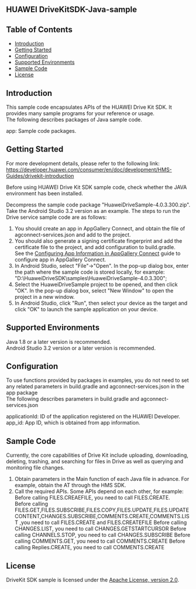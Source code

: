 ## HUAWEI DriveKitSDK-Java-sample


## Table of Contents

 * [Introduction](#introduction)
 * [Getting Started](#Getting-Started)
 * [Configuration ](#configuration )
 * [Supported Environments](#supported-environments)
 * [Sample Code](#Sample-Code)
 * [License](#license)


## Introduction   
 This sample code encapsulates APIs of the HUAWEI Drive Kit SDK. It provides many sample programs for your reference or usage.    
 The following describes packages of Java sample code.   
 
 app:   Sample code packages.   
 
## Getting Started    
 For more development details, please refer to the following link:   
 https://developer.huawei.com/consumer/en/doc/development/HMS-Guides/drivekit-introduction   

 Before using HUAWEI Drive Kit SDK sample code, check whether the JAVA environment has been installed.    
 
 Decompress the sample code package "HuaweiDriveSample-4.0.3.300.zip".    
 Take the Android Studio 3.2 version as an example. The steps to run the Drive service sample code are as follows:    
 1. You should create an app in AppGallery Connect, and obtain the file of agconnect-services.json and add to the project.   
 2. You should also generate a signing certificate fingerprint and add the certificate file to the project, and add configuration to build.gradle.   
 See the [Configuring App Information in AppGallery Connect](https://developer.huawei.com/consumer/en/doc/development/HMS-Guides/drivekit-devpreparations) guide to configure app in AppGallery Connect.   
 3. In Android Studio, select "File"->"Open". In the pop-up dialog box, enter the path where the sample code is stored locally, for example: "D:\HuaweiDriveSDK\samples\HuaweiDriveSample-4.0.3.300";
 4. Select the HuaweiDriveSample project to be opened, and then click "OK". In the pop-up dialog box, select "New Window" to open the project in a new window.  
 5. In Android Studio, click "Run", then select your device as the target and click "OK" to launch the sample application on your device.  


## Supported Environments   
 Java 1.8 or a later version is recommended.  
 Android Studio 3.2 version or a later version is recommended.   
 
## Configuration
 To use functions provided by packages in examples, you do not need to set any related parameters in build.gradle and agconnect-services.json in the app package   
 The following describes parameters in build.gradle and agconnect-services.json   
 
 applicationId: ID of the application registered on the HUAWEI Developer.   
 app_id: App ID, which is obtained from app information.
 
## Sample Code  
 
 Currently, the core capabilities of Drive Kit include uploading, downloading, deleting, trashing, and searching for files in Drive as well as querying and monitoring file changes. 
 1. Obtain parameters in the Main function of each Java file in advance. For example, obtain the AT through the HMS SDK.   
 2. Call the required APIs. Some APIs depend on each other, for example:    
    Before calling FILES.CREAEFILE, you need to call FILES.CREATE.    
    Before calling  FILES.GET,FILES.SUBSCRIBE,FILES.COPY,FILES.UPDATE,FILES.UPDATECONTENT,CHANGES.SUBSCRIBE,COMMENTS.CREATE,COMMENTS.LIST ,you need to call FILES.CREATE and FILES.CREATEFILE
    Before calling CHANGES.LIST, you need to call CHANGES.GETSTARTCURSOR 
    Before calling CHANNELS.STOP, you need to call CHANGES.SUBSCRIBE 
    Before calling COMMENTS.GET, you need to call COMMENTS.CREATE 
    Before calling Replies.CREATE, you need to call COMMENTS.CREATE 

 
## License
 DriveKit SDK sample is licensed under the [Apache License, version 2.0](http://www.apache.org/licenses/LICENSE-2.0).  
